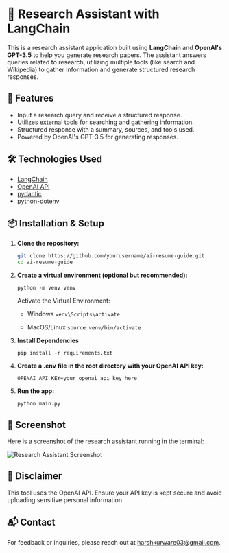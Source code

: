 # 🧠 Research Assistant with LangChain

This is a research assistant application built using **LangChain** and **OpenAI's GPT-3.5** to help you generate research papers. The assistant answers queries related to research, utilizing multiple tools (like search and Wikipedia) to gather information and generate structured research responses.

## 🚀 Features

- Input a research query and receive a structured response.
- Utilizes external tools for searching and gathering information.
- Structured response with a summary, sources, and tools used.
- Powered by OpenAI's GPT-3.5 for generating responses.

## 🛠️ Technologies Used

- [LangChain](https://www.langchain.com/)
- [OpenAI API](https://platform.openai.com/)
- [pydantic](https://pydantic-docs.helpmanual.io/)
- [python-dotenv](https://pypi.org/project/python-dotenv/)

## 📦 Installation & Setup

1. **Clone the repository:**
   ```bash
   git clone https://github.com/yourusername/ai-resume-guide.git
   cd ai-resume-guide
   ```

2. **Create a virtual environment (optional but recommended):**

   ```
   python -m venv venv
   ```
   Activate the Virtual Environment:

   - Windows
   ```venv\Scripts\activate```
  
   - MacOS/Linux
   ```source venv/bin/activate```

3. **Install Dependencies**

   ```
   pip install -r requirements.txt
   ```
4. **Create a .env file in the root directory with your OpenAI API key:**
   ```
   OPENAI_API_KEY=your_openai_api_key_here
   
   ```

6. **Run the app:**
   ```
   python main.py
   ```

## 📸 Screenshot

Here is a screenshot of the research assistant running in the terminal:

![Research Assistant Screenshot](image/code.png.png)



## 🔐 Disclaimer
This tool uses the OpenAI API. Ensure your API key is kept secure and avoid uploading sensitive personal information.

## 📬 Contact
For feedback or inquiries, please reach out at harshkurware03@gmail.com.
